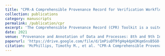 ```yaml
---
title: "CPR-A Comprehensible Provenance Record for Verification Workflows in Whole Tale"
collection: publications
category: manuscripts
permalink: /publication/cpr
excerpt: 'The Comprehensible Provenance Record (CPR) Toolkit is a suite of tools for recording, storing, querying, and visualizing the provenance of artifacts produced by a run of a computational workflow.'
date: 2021
venue: 'Provenance and Annotation of Data and Processes: 8th and 9th International Provenance and Annotation Workshop, IPAW 2020+ IPAW 2021, Virtual Event, July 19–22, 2021, Proceedings 8'
paperurl: 'https://drive.google.com/file/d/1mPiuDT9fgHq4dpH3KqmSnsB5GO-wnTF1/view'
citation: 'McPhillips, Timothy M., et al. "CPR-A Comprehensible Provenance Record for Verification Workflows in Whole Tale." Provenance and Annotation of Data and Processes: 8th and 9th International Provenance and Annotation Workshop, IPAW 2020+ IPAW 2021, Virtual Event, July 19–22, 2021, Proceedings 8. Springer International Publishing, 2021.'
---
```


